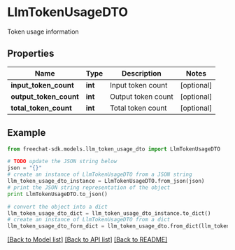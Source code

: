 # LlmTokenUsageDTO

Token usage information

## Properties
Name | Type | Description | Notes
------------ | ------------- | ------------- | -------------
**input_token_count** | **int** | Input token count | [optional] 
**output_token_count** | **int** | Output token count | [optional] 
**total_token_count** | **int** | Total token count | [optional] 

## Example

```python
from freechat-sdk.models.llm_token_usage_dto import LlmTokenUsageDTO

# TODO update the JSON string below
json = "{}"
# create an instance of LlmTokenUsageDTO from a JSON string
llm_token_usage_dto_instance = LlmTokenUsageDTO.from_json(json)
# print the JSON string representation of the object
print LlmTokenUsageDTO.to_json()

# convert the object into a dict
llm_token_usage_dto_dict = llm_token_usage_dto_instance.to_dict()
# create an instance of LlmTokenUsageDTO from a dict
llm_token_usage_dto_form_dict = llm_token_usage_dto.from_dict(llm_token_usage_dto_dict)
```
[[Back to Model list]](../README.md#documentation-for-models) [[Back to API list]](../README.md#documentation-for-api-endpoints) [[Back to README]](../README.md)


